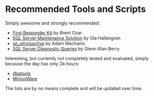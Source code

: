 # Recommended Tools and Scripts

Simply awesome and strongly recommended:

- [First Responder Kit](https://www.brentozar.com/first-aid/) by Brent Ozar
- [SQL Server Maintenance Solution](https://ola.hallengren.com/) by Ola Hallengren
- [sp_whoisactive](http://whoisactive.com/) by Adam Machanic
- [SQL Server Diagnostic Queries](https://glennsqlperformance.com/resources/) by Glenn Alan Berry

Interesting, but currently not completely tested and evaluated, simply because the day has only 24 hours:

- [dbatools](https://dbatools.io/)
- [MinionWare](https://www.minionware.net/)

The lists are by no means complete and will be updated over time.